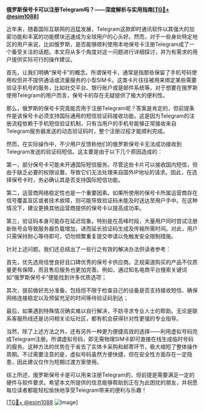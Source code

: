 **俄罗斯保号卡可以注册Telegram吗？——深度解析与实用指南[[TG💪+ @esim1088](https://t.me/s/esim1088)]**

近年来，随着国际互联网的迅猛发展，Telegram这款即时通讯软件以其强大的加密功能和丰富的功能模块迅速成为全球用户的心头好。然而，对于一些身处特定地区的用户来说，比如俄罗斯，是否能够顺利使用本地保号卡注册Telegram成了一个备受关注的话题。本文将从多个角度对这一问题进行详细探讨，并为有需求的用户提供实际可行的操作建议。

首先，让我们明确“保号卡”的概念。所谓保号卡，通常是指那些保留了手机号码使用权但并不提供通话或流量服务的小型SIM卡。这类卡片往往被用来绑定某些需要验证手机号的服务，比如社交平台、银行账户或是邮件系统等。对于想要在俄罗斯使用Telegram的用户而言，保号卡的存在无疑提供了极大的便利性。

那么，俄罗斯的保号卡究竟能否用于注册Telegram呢？答案是肯定的，但前提条件是该保号卡必须支持国际通用的短信验证码接收功能。这是因为Telegram的注册流程依赖于手机短信验证机制，只有当用户的手机号能够正常接收来自Telegram服务器发送的动态验证码时，整个注册过程才能顺利完成。

然而，在实际操作中，不少用户反馈称他们的俄罗斯保号卡无法成功接收到Telegram发送的验证码短信。这主要是由于以下几个原因造成的：

第一，部分保号卡可能未开通国际短信服务。尽管这些卡片可以接收国内短信，但由于缺乏必要的权限设置，导致它们无法处理来自国外IP地址的请求。因此，在选择保号卡时，务必确认其是否支持国际短信功能。

第二，运营商网络稳定性也是一个重要因素。如果所使用的保号卡所属运营商存在信号覆盖盲区或者技术故障，则可能导致验证码未能及时送达至用户手中。在这种情况下，建议更换其他运营商提供的保号卡以提高成功率。

第三，验证码本身可能存在延迟现象。特别是在高峰时段，大量用户同时尝试注册新账号会导致服务器负载增加，进而延长验证码生成及传输所需时间。对此，用户只需保持耐心等待即可，切勿频繁重复提交申请以免触发安全限制措施。

针对上述问题，我们还总结出了一些行之有效的解决办法供读者参考：

首先，优先选用信誉良好且口碑优秀的保号卡供应商。正规渠道购买的产品不仅质量更有保障，而且售后服务也更加完善。例如，通过知名电商平台搜索关键词如“俄罗斯保号卡”便能找到许多优质选项；

其次，提前做好充分准备。包括但不限于检查自己的设备是否支持接收短信、确保网络连接稳定以及预留充足的时间等待验证码到达；

最后，如果遇到特殊情况确实难以自行解决，不妨寻求专业人士的帮助。无论是联系客服热线还是访问相关论坛社区，都有机会获得针对性更强的专业指导。

当然，除了上述方法之外，还有另外一种更为便捷高效的选择——利用虚拟号码完成Telegram注册。所谓虚拟号码，即无需物理SIM卡即可直接在线生成临时号码的服务。这种方法的优势在于省去了实体卡采购和邮寄环节，极大缩短了整体操作周期。不过需要注意的是，虚拟号码虽然方便快捷，但在安全性方面存在一定隐患，因此建议仅作为短期过渡方案使用。

综上所述，俄罗斯保号卡是可以用来注册Telegram的，但前提是需要满足一定的硬件与软件要求。希望本文所提供的信息能够帮助到正在为此困扰的朋友，并祝愿每位读者都能轻松愉快地享受Telegram带来的便利与乐趣！

[[TG💪+ @esim1088](https://t.me/s/esim1088) ![Image](https://i.postimg.cc/4NQfJmqS/Snipaste-2025-05-13-00-14-12.png)]